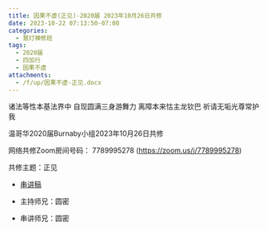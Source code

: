 ```yaml
---
title: 因果不虚(正见)-2020届 2023年10月26日共修
date: 2023-10-22 07:13:50-07:00
categories:
  - 慧灯禅修班
tags:
  - 2020届
  - 四加行
  - 因果不虚
attachments:
  - /f/up/因果不虚-正见.docx
---
```

诸法等性本基法界中 自现圆满三身游舞力
离障本来怙主龙钦巴 祈请无垢光尊常护我

温哥华2020届Burnaby小组2023年10月26日共修

网络共修Zoom房间号码： 7789995278 (<https://zoom.us/j/7789995278>)

共修主题：正见
* [串讲稿](/f/up/因果不虚-正见.docx)

* 主持师兄：圆密
* 串讲师兄：圆密